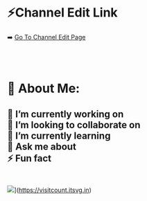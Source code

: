 # ⚡Channel Edit Link
➡️ [Go To Channel Edit Page](https://channeleditor.github.io/LG/)

<br><br>
# 💫 About Me:
🔭 I’m currently working on<br>
👯 I’m looking to collaborate on<br>
🌱 I’m currently learning<br>
💬 Ask me about<br>
⚡ Fun fact
<br><br>
---
![](https://visitcount.itsvg.in/api?id=arsivs&icon=0&color=0)](https://visitcount.itsvg.in)
